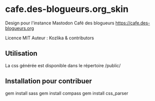 # cafe.des-blogueurs.org_skin
Design pour l'instance Mastodon Café des blogueurs
https://cafe.des-blogueurs.org 

Licence MIT
Auteur : Kozlika & contributors

## Utilisation
La css générée est disponible dans le répertoire /public/

## Installation pour contribuer
gem install sass 
gem install compass 
gem install css_parser
